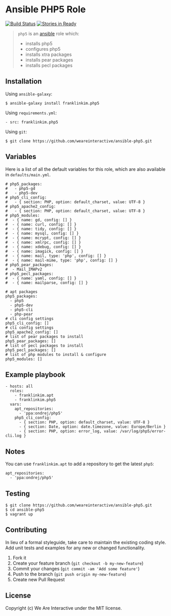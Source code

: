 # Ansible PHP5 Role

[![Build Status](https://travis-ci.org/weareinteractive/ansible-php5.png?branch=master)](https://travis-ci.org/weareinteractive/ansible-php5)
[![Stories in Ready](https://badge.waffle.io/weareinteractive/ansible-php5.svg?label=ready&title=Ready)](http://waffle.io/weareinteractive/ansible-php5)

> `php5` is an [ansible](http://www.ansible.com) role which:
>
> * installs php5
> * configures php5
> * installs xtra packages
> * installs pear packages
> * installs pecl packages

## Installation

Using `ansible-galaxy`:

```
$ ansible-galaxy install franklinkim.php5
```

Using `requirements.yml`:

```
- src: franklinkim.php5
```

Using `git`:

```
$ git clone https://github.com/weareinteractive/ansible-php5.git
```

## Variables

Here is a list of all the default variables for this role, which are also available in `defaults/main.yml`.

```
# php5_packages:
#   - php5-gd
#   - php5-dev
# php5_cli_config:
#   - { section: PHP, option: default_charset, value: UTF-8 }
# php5_apache2_config:
#   - { section: PHP, option: default_charset, value: UTF-8 }
# php5_modules:
#  - { name: gd, config: [] }
#  - { name: curl, config: [] }
#  - { name: tidy, config: [] }
#  - { name: mysql, config: [] }
#  - { name: mcrypt, config: [] }
#  - { name: xmlrpc, config: [] }
#  - { name: xdebug, config: [] }
#  - { name: imagick, config: [] }
#  - { name: mail, type: 'php', config: [] }
#  - { name: mail-mime, type: 'php', config: [] }
# php5_pear_packages:
#  - Mail_IMAPv2
# php5_pecl_packages:
#  - { name: yaml, config: [] }
#  - { name: mailparse, config: [] }

# apt packages
php5_packages:
  - php5
  - php5-dev
  - php5-cli
  - php-pear
# cli config settings
php5_cli_config: []
# cli config settings
php5_apache2_config: []
# list of pear packages to install
php5_pear_packages: []
# list of pecl packages to install
php5_pecl_packages: []
# list of php modules to install & configure
php5_modules: []
```

## Example playbook

```
- hosts: all
  roles:
    - franklinkim.apt
    - franklinkim.php5
  vars:
    apt_repositories:
      - 'ppa:ondrej/php5'
    php5_cli_config:
      - { section: PHP, option: default_charset, value: UTF-8 }
      - { section: Date, option: date.timezone, value: Europe/Berlin }
      - { section: PHP, option: error_log, value: /var/log/php5/error-cli.log }
```

## Notes

You can use `franklinkim.apt` to add a repository to get the latest `php5`:

```
apt_repositories:
  - 'ppa:ondrej/php5'
```

## Testing

```
$ git clone https://github.com/weareinteractive/ansible-php5.git
$ cd ansible-php5
$ vagrant up
```

## Contributing
In lieu of a formal styleguide, take care to maintain the existing coding style. Add unit tests and examples for any new or changed functionality.

1. Fork it
2. Create your feature branch (`git checkout -b my-new-feature`)
3. Commit your changes (`git commit -am 'Add some feature'`)
4. Push to the branch (`git push origin my-new-feature`)
5. Create new Pull Request

## License
Copyright (c) We Are Interactive under the MIT license.
